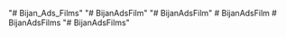 "# Bijan_Ads_Films" 
"# BijanAdsFilm" 
"# BijanAdsFilm" 
#   B i j a n A d s F i l m  
 #   B i j a n A d s F i l m s  
 "# BijanAdsFilms" 
